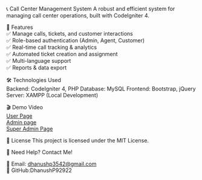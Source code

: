 📞 Call Center Management System
A robust and efficient system for managing call center operations, built with CodeIgniter 4.


🚀 Features<br>
✅ Manage calls, tickets, and customer interactions<br>
✅ Role-based authentication (Admin, Agent, Customer)<br>
✅ Real-time call tracking & analytics<br>
✅ Automated ticket creation and assignment<br>
✅ Multi-language support<br>
✅ Reports & data export

🛠️ Technologies Used<br>
Backend: CodeIgniter 4, PHP
Database: MySQL
Frontend: Bootstrap, jQuery
Server: XAMPP (Local Development)

🎬 Demo Video<br>
<a href="media/1.mp4">User Page</a></br>
<a href="media/2.mp4">Admin page </a></br>
<a href="media/3.mp4">Super Admin Page</a></br>


📄 License
This project is licensed under the MIT License.

📧 Need Help? Contact Me!<br>

📌 Email: dhanushp3542@gmail.com<br>
📌 GitHub:DhanushP92922


